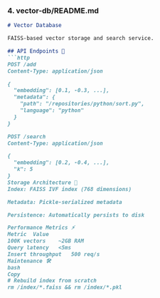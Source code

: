 ### **4. vector-db/README.md**
```markdown
# Vector Database

FAISS-based vector storage and search service.

## API Endpoints 📡
```http
POST /add
Content-Type: application/json

{
  "embedding": [0.1, -0.3, ...],
  "metadata": {
    "path": "/repositories/python/sort.py",
    "language": "python"
  }
}

POST /search
Content-Type: application/json

{
  "embedding": [0.2, -0.4, ...],
  "k": 5
}
Storage Architecture 💾
Index: FAISS IVF index (768 dimensions)

Metadata: Pickle-serialized metadata

Persistence: Automatically persists to disk

Performance Metrics ⚡
Metric	Value
100K vectors	~2GB RAM
Query latency	<5ms
Insert throughput	500 req/s
Maintenance 🛠️
bash
Copy
# Rebuild index from scratch
rm /index/*.faiss && rm /index/*.pkl